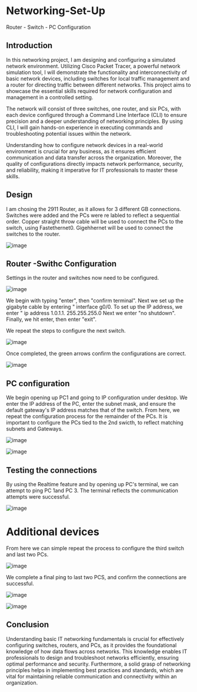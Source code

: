 # Networking-Set-Up
 Router - Switch - PC Configuration


## Introduction

In this networking project, I am designing and configuring a simulated network environment. Utilizing Cisco Packet Tracer, a powerful network simulation tool, I will demonstrate the functionality and interconnectivity of basic network devices, including switches for local traffic management and a router for directing traffic between different networks. This project aims to showcase the essential skills required for network configuration and management in a controlled setting.

The network will consist of three switches, one router, and six PCs, with each device configured through a Command Line Interface (CLI) to ensure precision and a deeper understanding of networking principles. By using CLI, I will gain hands-on experience in executing commands and troubleshooting potential issues within the network.

Understanding how to configure network devices in a real-world environment is crucial for any business, as it ensures efficient communication and data transfer across the organization. Moreover, the quality of configurations directly impacts network performance, security, and reliability, making it imperative for IT professionals to master these skills. 


## Design

I am chosing the 2911 Router, as it allows for 3 different GB connections. Switches were added and the PCs were re labled to reflect a sequential order. Copper straight throw cable will be used to connect the PCs to the switch, using Fastethernet0. Gigehhernet will be used to connect the switches to the router.



![image](https://github.com/user-attachments/assets/ccd6e97e-9dd3-4d1e-b25d-fb5688b62405)


## Router -Swithc Configuration

Settings in the router and switches now need to be configured.


![image](https://github.com/user-attachments/assets/d7d130c0-837c-4316-b64d-723e3e4dc79b)

We begin with typing "enter", then "confirm terminal". 
Next we set up the gigabyte cable by entering " interface g0/0.
To set up the IP address, we enter " ip address 1.0.1.1. 255.255.255.0
Next we enter "no shutdown".
Finally, we hit enter, then enter "exit".

We repeat the steps to configure the next switch.

![image](https://github.com/user-attachments/assets/88349fcf-2a5a-4ca1-b970-3365db01e4fa)


Once completed, the green arrows confirm the configurations are correct.


![image](https://github.com/user-attachments/assets/4773be5f-1ed1-47ad-9237-09471c6a7b5b)


## PC configuration

We begin opening up PC1 and going to IP configuration under desktop. We enter the IP address of the PC, enter the subnet mask, and ensure the default gateway's IP address matches that of the switch. From here, we repeat the configuration process for the 
remainder of the PCs. It is important to configure the PCs tied to the 2nd swicth, to reflect matching subnets and Gateways.

![image](https://github.com/user-attachments/assets/7965098f-cfc5-40c3-9c2e-eb3ecf9e0195)



![image](https://github.com/user-attachments/assets/4d73c1e3-9992-4de6-a862-aaf3d49846e6)


## Testing the connections

By using the Realtime feature and by opening up PC's terminal, we can attempt to ping PC 1and PC 3. The terminal reflects the communication attempts were successful.









![image](https://github.com/user-attachments/assets/5f52f3a1-33c3-491f-a45b-ee148c3380dd)


# Additional devices

From here we can simple repeat the process to configure the third switch and last two PCs. 








![image](https://github.com/user-attachments/assets/adb15aad-c454-4b56-87c4-a092aec06ee0)










We complete a final ping to last two PCS, and confirm the connections are successful.

![image](https://github.com/user-attachments/assets/9a4df231-9f5c-4c78-8669-d90a898a9303)



![image](https://github.com/user-attachments/assets/b4ecf30b-c59b-4385-a1b1-d8121e3c1309)

## Conclusion

Understanding basic IT networking fundamentals is crucial for effectively configuring switches, routers, and PCs, as it provides the foundational knowledge of how data flows across networks. This knowledge enables IT professionals to design and troubleshoot networks efficiently, ensuring optimal performance and security. Furthermore, a solid grasp of networking principles helps in implementing best practices and standards, which are vital for maintaining reliable communication and connectivity within an organization.

 
